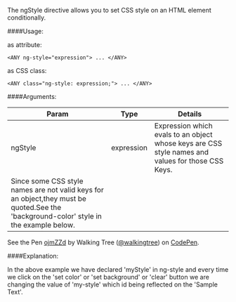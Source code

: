 
The ngStyle directive allows you to set CSS style on an HTML element conditionally.

####Usage:

as attribute:

`<ANY
	ng-style="expression">
...
</ANY>`


as CSS class:

`<ANY class="ng-style: expression;"> ... </ANY> `

####Arguments:

|Param|	Type|	Details|
|----|----|----|
|ngStyle|expression|Expression which evals to an object whose keys are CSS style names and values for those CSS Keys.
Since some CSS style names are not valid keys for an object,they must be quoted.See the 'background-color' style in the example below.|


<p data-height="268" data-theme-id="0" data-slug-hash="ojmZZd" data-default-tab="result" data-user="walkingtree" class='codepen'>See the Pen <a href='http://codepen.io/walkingtree/pen/ojmZZd/'>ojmZZd</a> by Walking Tree (<a href='http://codepen.io/walkingtree'>@walkingtree</a>) on <a href='http://codepen.io'>CodePen</a>.</p>
<script async src="//assets.codepen.io/assets/embed/ei.js"></script>

####Explanation:

In the above example we have declared 'myStyle' in ng-style and every time we click on the 'set color' or 'set background' or 'clear' button we are changing the value of 'my-style' which id being reflected on the 'Sample Text'. 
